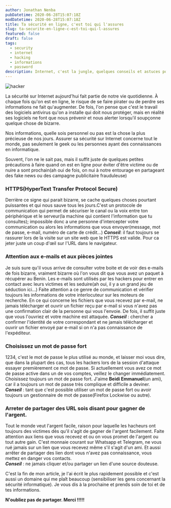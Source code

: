 ```yaml
---
author: Jonathan Nenba
pubDatetime: 2020-06-28T15:07:18Z
modDatetime: 2020-06-28T15:07:18Z
title: Ta sécurité en ligne, c'est toi qui l'assures
slug: ta-securite-en-ligne-c-est-toi-qui-l-assures
featured: false
draft: false
tags:
  - security
  - internet
  - hacking
  - informations
  - password
description: Internet, c'est la jungle, quelques conseils et astuces pour assurer votre sécurité.
---
```


![hacker](https://assets.vg247.com/current//2017/01/Hacker.jpg)

La sécurité sur Internet aujourd'hui fait partie de notre vie quotidienne. À chaque fois qu'on est en ligne, le risque de se faire pirater ou de perdre ses informations ne fait qu'augmenter. De fois, l'on pense que c'est le travail des logiciels antivirus qu'on a installe qui doit nous protéger, mais en réalité ses logiciels ne font que nous prévenir et nous alerter lorsqu'il soupçonne quelque chose de bizarre.

Nos informations, quelle sois personnel ou pas est la chose la plus précieuse de nos jours. Assurer sa sécurité sur Internet concerne tout le monde, pas seulement le geek ou les personnes ayant des connaissances en informatique.

Souvent, l'on ne le sait pas, mais il suffit juste de quelques petites précautions à faire quand on est en ligne pour éviter d'être victime ou de nuire a sont prochain(ah oui de fois, on nui à notre entourage en partageant des fake news ou des campagne publicitaire frauduleuse)

### HTTPS(HyperText Transfer Protocol Secure)
Derrière ce signe qui parait bizarre, se cache quelques choses pourtant puissantes et qui nous sauve tous les jours.C'est un protocole de communication qui permet de sécuriser le canal ou la voix entre ton périphérique et le serveur(la machine qui contient l'information que tu consultes); impossible donc a une personne d'intercepter votre communication ou alors les informations que vous envoyer(message, mot de passe, e-mail, numéro de carte de crédit...)
***Conseil***: il faut toujours se rassurer lors de la visite sur un site web que le HTTPS est valide. Pour ca jeter juste un coup d'œil sur l'URL dans le navigateur.

### Attention aux e-mails et aux pièces jointes
Je suis sure qu'il vous arrive de consulter votre boite et de voir des e-mails de fois bizarre, vraiment bizarre où l'on vous dit que vous avez un paquet à récupérer au Benin. Les e-mails sont utilisés par les hackers pour entrer en contact avec leurs victimes et les seduire(ah oui, il y a un grand jeu de séduction ici...) Faite attention a ce genre de communication et vérifier toujours les informations de votre interlocuteur sur les moteurs de recherche.
En ce qui concerne les fichiers que vous recevez par e-mail, ne jamais télécharger et ouvrir un fichier reçu par e-mail si vous n'avez pas une confirmation clair de la personne qui vous l'envoie. De fois, il suffit juste que vous l'ouvriez et votre machine est attaquée.
***Conseil*** : chercher a confirmer l'identité de votre correspondant et ne jamais télécharger et ouvrir un fichier envoyé par e-mail si on n'a pas connaissance de l'expéditeur.

### Choisissez un mot de passe fort
1234, c'est le mot de passe le plus utilisé au monde, et laisser moi vous dire, que dans la plupart des cas, tous les hackers lors de la session d'attaque essayer premièrement ce mot de passe. Si actuellement vous avez ce mot de passe active dans un de vos comptes, veillez le changer immédiatement. Choisissez toujours un mot de passe fort. J'aime **Beidi Emmanuel**(un ami), car il a toujours un mot de passe très complique et difficile a deviner.  
***Conseil*** : tant que c'est possible utiliser un mot de passe fort ou avoir toujours un gestionnaire de mot de passe(Firefox Lockwise ou autre).

### Arreter de partager des URL sois disant pour gagner de l'argent.
Tout le monde veut l'argent facile, raison pour laquelle les hacheurs ont toujours des victimes dès qu'il s'agit de gagner de l'argent facilement. Faite attention aux liens que vous recevez et ou on vous promet de l'argent ou tout autre gain. C'est monnaie courant sur Whatsapp et Telegram, ne vous rué jamais sur un lien que vous recevez même s'il s'agit d'un ami.
Et aussi arrêter de partager des lien dont vous n'avez pas connaissance, vous mettez en danger vos contacts.  
***Conseil*** : ne jamais cliquer et/ou partager un lien d'une source douteuse.

C'est la fin de mon article, je l'ai écrit le plus rapidement possible et c'est aussi un domaine qui me plaît beaucoup (sensibiliser les gens concernant la sécurité informatique). Je vous dis à la prochaine et prends soin de toi et de tes informations.  
  
**N'oubliez pas de partager. Merci !!!!!**
